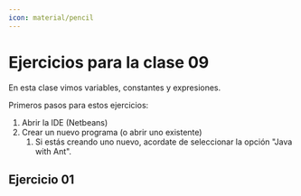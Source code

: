 ```yaml
---
icon: material/pencil
---
```

# Ejercicios para la clase 09
En esta clase vimos variables, constantes y expresiones.

Primeros pasos para estos ejercicios:

1. Abrir la IDE (Netbeans)
2. Crear un nuevo programa (o abrir uno existente)
     1. Si estás creando uno nuevo, acordate de seleccionar la opción "Java with Ant".

## Ejercicio 01 